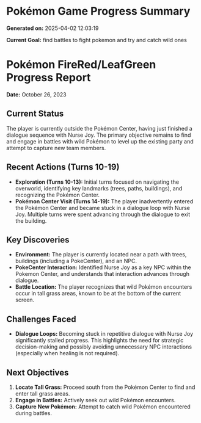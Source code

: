 # Pokémon Game Progress Summary

**Generated on:** 2025-04-02 12:03:19

**Current Goal:** find battles to fight pokemon and try and catch wild ones

# Pokémon FireRed/LeafGreen Progress Report

**Date:** October 26, 2023

## Current Status

The player is currently outside the Pokémon Center, having just finished a dialogue sequence with Nurse Joy. The primary objective remains to find and engage in battles with wild Pokémon to level up the existing party and attempt to capture new team members.

## Recent Actions (Turns 10-19)

*   **Exploration (Turns 10-13):** Initial turns focused on navigating the overworld, identifying key landmarks (trees, paths, buildings), and recognizing the Pokémon Center.
*   **Pokémon Center Visit (Turns 14-19):** The player inadvertently entered the Pokémon Center and became stuck in a dialogue loop with Nurse Joy. Multiple turns were spent advancing through the dialogue to exit the building.

## Key Discoveries

*   **Environment:** The player is currently located near a path with trees, buildings (including a PokeCenter), and an NPC.
*   **PokeCenter Interaction:** Identified Nurse Joy as a key NPC within the Pokemon Center, and understands that interaction advances through dialogue.
*   **Battle Location:** The player recognizes that wild Pokémon encounters occur in tall grass areas, known to be at the bottom of the current screen.

## Challenges Faced

*   **Dialogue Loops:** Becoming stuck in repetitive dialogue with Nurse Joy significantly stalled progress. This highlights the need for strategic decision-making and possibly avoiding unnecessary NPC interactions (especially when healing is not required).

## Next Objectives

1.  **Locate Tall Grass:** Proceed south from the Pokémon Center to find and enter tall grass areas.
2.  **Engage in Battles:** Actively seek out wild Pokémon encounters.
3.  **Capture New Pokémon:** Attempt to catch wild Pokémon encountered during battles.

